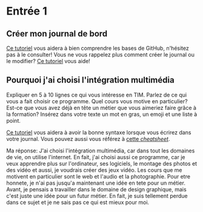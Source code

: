 # Entrée 1
## Créer mon journal de bord
[Ce tutoriel](https://guides.github.com/activities/hello-world/) vous aidera à bien comprendre les bases de GitHub, n'hésitez pas à le consulter!
Vous ne vous rappelez plus comment créer le journal ou le modifier? [Ce tutoriel](https://youtu.be/lX3bpuLK_Sg) vous aide! 

## Pourquoi j'ai choisi l'intégration multimédia
Expliquer en 5 à 10 lignes ce qui vous intéresse en TIM. Parlez de ce qui vous a fait choisir ce programme. Quel cours vous motive en particulier? Est-ce que vous avez déjà en tête un métier que vous aimeriez faire grâce à la formation? Insérez dans votre texte un mot en gras, un emoji et une liste à point. 

[Ce tutoriel](https://guides.github.com/features/mastering-markdown/) vous aidera à avoir la bonne syntaxe lorsque vous écrirez dans votre journal. Vous pouvez aussi vous référez à [cette *cheatsheet*](https://github.com/tchapi/markdown-cheatsheet/blob/master/README.md). 


Ma réponse:
J'ai choisi l'intégration multimédia, car dans tout les domaines de vie, on utilise l'internet. En fait, j'ai choisi aussi ce programme, car je veux apprendre plus sur l'ordinateur, ses logiciels, le montage des photos et des vidéo et aussi, je voudrais créer des jeux vidéo.
Les cours que me motivent en particulier sont le web et l'audio et la photographie.
Pour etre honnete, je n'ai pas jusqu'a maintenant une idée en tete pour un métier. Avant, je pensais a travailler dans le domaine de design graphique, mais c'est juste une idée pour un futur métier. En fait, je suis tellement perdue dans ce sujet et je ne sais pas ce qui est mieux pour moi.
